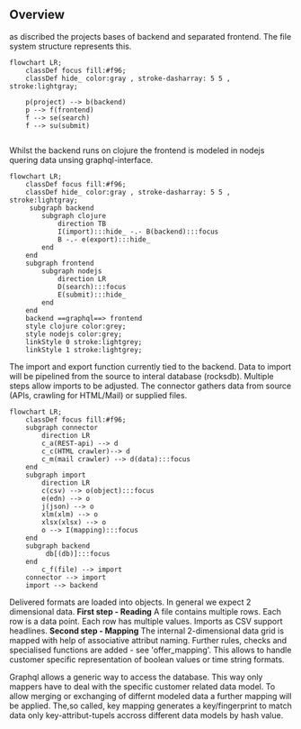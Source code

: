 ## Overview

as discribed the projects bases of backend and separated frontend. The file system structure represents this.

```mermaid
flowchart LR;
    classDef focus fill:#f96;
    classDef hide_ color:gray , stroke-dasharray: 5 5 , stroke:lightgray;

    p(project) --> b(backend)
    p --> f(frontend)
    f --> se(search)
    f --> su(submit)
    
```

Whilst the backend runs on clojure the frontend is modeled in nodejs quering data unsing graphql-interface. 

```mermaid
flowchart LR;
    classDef focus fill:#f96;
    classDef hide_ color:gray , stroke-dasharray: 5 5 , stroke:lightgray;
     subgraph backend
        subgraph clojure
            direction TB
            I(import):::hide_ -.- B(backend):::focus
            B -.- e(export):::hide_
        end
    end
    subgraph frontend
        subgraph nodejs
            direction LR
            D(search):::focus
            E(submit):::hide_
        end
    end
    backend ==graphql==> frontend
    style clojure color:grey;
    style nodejs color:grey;
    linkStyle 0 stroke:lightgrey;
    linkStyle 1 stroke:lightgrey;
```
The import and export function currently tied to the backend. Data to import will be pipelined from the source to interal database (rocksdb). Multiple steps allow imports to be adjusted. The connector gathers data from source (APIs, crawling for HTML/Mail) or supplied files. 

```mermaid
flowchart LR;
    classDef focus fill:#f96;
    subgraph connector
        direction LR
        c_a(REST-api) --> d 
        c_c(HTML crawler)--> d
        c_m(mail crawler) --> d(data):::focus
    end
    subgraph import
        direction LR
        c(csv) --> o(object):::focus
        e(edn) --> o
        j(json) --> o
        xlm(xlm) --> o
        xlsx(xlsx) --> o
        o --> I(mapping):::focus
    end
    subgraph backend
         db[(db)]:::focus 
    end
        c_f(file) --> import
    connector --> import
    import --> backend
```

Delivered formats are loaded into objects. In general we expect 2 dimensional data. 
**First step - Reading** A file contains multiple rows. Each row is a data point. Each row has multiple values. Imports as CSV support headlines. 
**Second step - Mapping** The internal 2-dimensional data grid is mapped with help of associative attribut naming. Further rules, checks and specialised functions are added - see 'offer_mapping'. This allows to handle customer specific representation of boolean values or time string formats.

Graphql allows a generic way to access the database. This way only mappers have to deal with the specific customer related data model. To allow merging or exchanging of differnt modeled data a further mapping will be applied. The,so called, key mapping generates a key/fingerprint to match data only key-attribut-tupels accross different data models by hash value. 
